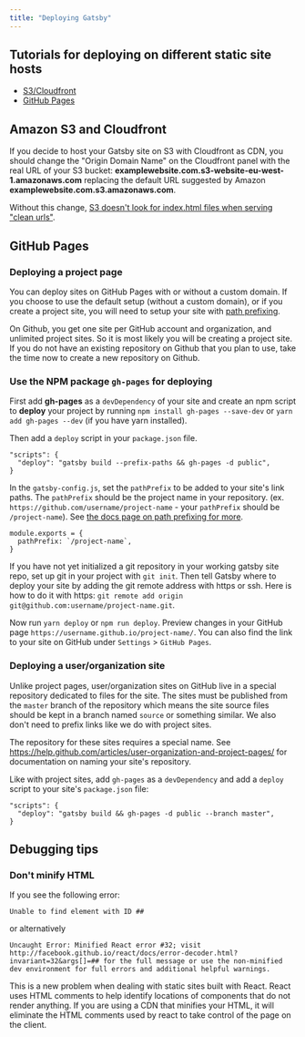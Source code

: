 ```yaml
---
title: "Deploying Gatsby"
---
```


## Tutorials for deploying on different static site hosts

* [S3/Cloudfront](/docs/deploy-gatsby/#amazon-s3-and-cloudfront)
* [GitHub Pages](/docs/deploy-gatsby/#github-pages)

## Amazon S3 and Cloudfront

If you decide to host your Gatsby site on S3 with Cloudfront as CDN, you should change the "Origin Domain Name" on the Cloudfront panel with the real URL of your S3 bucket: **examplewebsite.com.s3-website-eu-west-1.amazonaws.com** replacing the default URL suggested by Amazon **examplewebsite.com.s3.amazonaws.com**. 

Without this change, [S3 doesn't look for index.html files when serving "clean urls"](https://forums.aws.amazon.com/message.jspa?messageID=314454). 

## GitHub Pages

### Deploying a project page

You can deploy sites on GitHub Pages with or without a custom domain. If you choose to use the default setup (without a custom domain), or if you create a project site, you will need to setup your site with [path prefixing](/docs/path-prefix/).

On Github, you get one site per GitHub account and organization, and unlimited project sites. So it is most likely you will be creating a project site. If you do not have an existing repository on Github that you plan to use, take the time now to create a new repository on Github. 

### Use the NPM package `gh-pages` for deploying

First add **gh-pages** as a `devDependency` of your site and create an npm script to **deploy** your project by running `npm install gh-pages --save-dev` or `yarn add gh-pages --dev` (if you have yarn installed).

Then add a `deploy` script in your `package.json` file.

```
"scripts": {
  "deploy": "gatsby build --prefix-paths && gh-pages -d public",
}
```

In the `gatsby-config.js`, set the `pathPrefix` to be added to your site's link paths. The `pathPrefix` should be the project name in your repository. (ex. `https://github.com/username/project-name` - your `pathPrefix` should be `/project-name`). See [the docs page on path prefixing for more](/docs/path-prefix/).

```
module.exports = {
  pathPrefix: `/project-name`,
}
```
If you have not yet initialized a git repository in your working gatsby site repo, set up git in your project with `git init`. Then tell Gatsby where to deploy your site by adding the git remote address with https or ssh. Here is how to do it with https: `git remote add origin git@github.com:username/project-name.git`.

Now run `yarn deploy` or `npm run deploy`. Preview changes in your GitHub page `https://username.github.io/project-name/`. You can also find the link to your site on GitHub under `Settings` > `GitHub Pages`.

### Deploying a user/organization site

Unlike project pages, user/organization sites on GitHub live in a special repository dedicated to files for the site. The sites must be published from the `master` branch of the repository which means the site source files should be kept in a branch named `source` or something similar. We also don't need to prefix links like we do with project sites.

The repository for these sites requires a special name. See https://help.github.com/articles/user-organization-and-project-pages/ for documentation on naming your site's repository.

Like with project sites, add `gh-pages` as a `devDependency` and add a `deploy` script to your site's `package.json` file:

```
"scripts": {
  "deploy": "gatsby build && gh-pages -d public --branch master",
}
```

## Debugging tips

### Don't minify HTML

If you see the following error:

```
Unable to find element with ID ##
```

or alternatively

```
Uncaught Error: Minified React error #32; visit http://facebook.github.io/react/docs/error-decoder.html?invariant=32&args[]=## for the full message or use the non-minified dev environment for full errors and additional helpful warnings.
```

This is a new problem when dealing with static sites built with React.  React uses HTML comments to help identify locations of components that do not render anything.  If you are using a CDN that minifies your HTML, it will eliminate the HTML comments used by react to take control of the page on the client.
